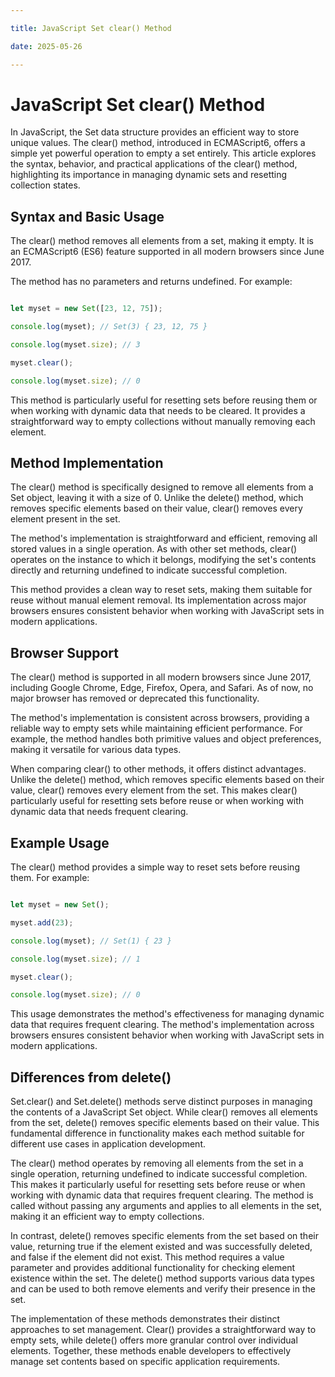 ```yaml
---

title: JavaScript Set clear() Method

date: 2025-05-26

---
```



# JavaScript Set clear() Method

In JavaScript, the Set data structure provides an efficient way to store unique values. The clear() method, introduced in ECMAScript6, offers a simple yet powerful operation to empty a set entirely. This article explores the syntax, behavior, and practical applications of the clear() method, highlighting its importance in managing dynamic sets and resetting collection states.


## Syntax and Basic Usage

The clear() method removes all elements from a set, making it empty. It is an ECMAScript6 (ES6) feature supported in all modern browsers since June 2017.

The method has no parameters and returns undefined. For example:

```javascript

let myset = new Set([23, 12, 75]);

console.log(myset); // Set(3) { 23, 12, 75 }

console.log(myset.size); // 3

myset.clear();

console.log(myset.size); // 0

```

This method is particularly useful for resetting sets before reusing them or when working with dynamic data that needs to be cleared. It provides a straightforward way to empty collections without manually removing each element.


## Method Implementation

The clear() method is specifically designed to remove all elements from a Set object, leaving it with a size of 0. Unlike the delete() method, which removes specific elements based on their value, clear() removes every element present in the set.

The method's implementation is straightforward and efficient, removing all stored values in a single operation. As with other set methods, clear() operates on the instance to which it belongs, modifying the set's contents directly and returning undefined to indicate successful completion.

This method provides a clean way to reset sets, making them suitable for reuse without manual element removal. Its implementation across major browsers ensures consistent behavior when working with JavaScript sets in modern applications.


## Browser Support

The clear() method is supported in all modern browsers since June 2017, including Google Chrome, Edge, Firefox, Opera, and Safari. As of now, no major browser has removed or deprecated this functionality.

The method's implementation is consistent across browsers, providing a reliable way to empty sets while maintaining efficient performance. For example, the method handles both primitive values and object preferences, making it versatile for various data types.

When comparing clear() to other methods, it offers distinct advantages. Unlike the delete() method, which removes specific elements based on their value, clear() removes every element from the set. This makes clear() particularly useful for resetting sets before reuse or when working with dynamic data that needs frequent clearing.


## Example Usage

The clear() method provides a simple way to reset sets before reusing them. For example:

```javascript

let myset = new Set();

myset.add(23);

console.log(myset); // Set(1) { 23 }

console.log(myset.size); // 1

myset.clear();

console.log(myset.size); // 0

```

This usage demonstrates the method's effectiveness for managing dynamic data that requires frequent clearing. The method's implementation across browsers ensures consistent behavior when working with JavaScript sets in modern applications.


## Differences from delete()

Set.clear() and Set.delete() methods serve distinct purposes in managing the contents of a JavaScript Set object. While clear() removes all elements from the set, delete() removes specific elements based on their value. This fundamental difference in functionality makes each method suitable for different use cases in application development.

The clear() method operates by removing all elements from the set in a single operation, returning undefined to indicate successful completion. This makes it particularly useful for resetting sets before reuse or when working with dynamic data that requires frequent clearing. The method is called without passing any arguments and applies to all elements in the set, making it an efficient way to empty collections.

In contrast, delete() removes specific elements from the set based on their value, returning true if the element existed and was successfully deleted, and false if the element did not exist. This method requires a value parameter and provides additional functionality for checking element existence within the set. The delete() method supports various data types and can be used to both remove elements and verify their presence in the set.

The implementation of these methods demonstrates their distinct approaches to set management. Clear() provides a straightforward way to empty sets, while delete() offers more granular control over individual elements. Together, these methods enable developers to effectively manage set contents based on specific application requirements.

